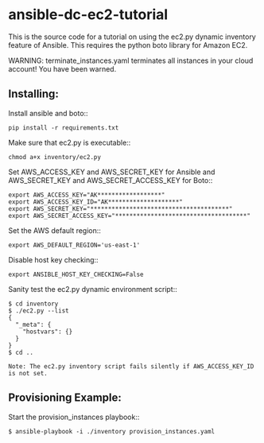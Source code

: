 ansible-dc-ec2-tutorial
=======================

This is the source code for a tutorial on using the ec2.py dynamic inventory feature of Ansible.  This requires the python boto library for Amazon EC2.

WARNING: terminate_instances.yaml terminates all instances in your cloud account!  You have been warned.


Installing:
-----------

Install ansible and boto::

    pip install -r requirements.txt

Make sure that ec2.py is executable::

    chmod a+x inventory/ec2.py

Set AWS_ACCESS_KEY and AWS_SECRET_KEY for Ansible and AWS_SECRET_KEY and AWS_SECRET_ACCESS_KEY for Boto::

    export AWS_ACCESS_KEY="AK******************"
    export AWS_ACCESS_KEY_ID="AK********************"
    export AWS_SECRET_KEY="***************************************"
    export AWS_SECRET_ACCESS_KEY="*************************************"

Set the AWS default region::

    export AWS_DEFAULT_REGION='us-east-1'

Disable host key checking::

    export ANSIBLE_HOST_KEY_CHECKING=False

Sanity test the ec2.py dynamic environment script::

    $ cd inventory
    $ ./ec2.py --list
    {
      "_meta": {
        "hostvars": {}
      }
    }
    $ cd ..

    Note: The ec2.py inventory script fails silently if AWS_ACCESS_KEY_ID is not set.

Provisioning Example:
---------------------

Start the provision_instances playbook::

    $ ansible-playbook -i ./inventory provision_instances.yaml



